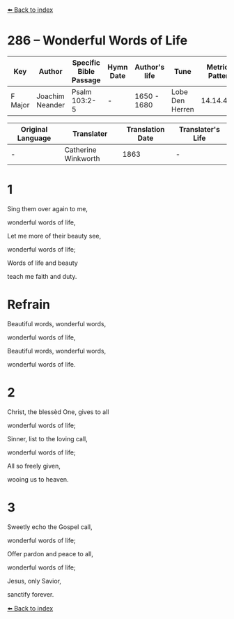 [⬅️ Back to index](../README.md)

# 286 – Wonderful Words of Life

Key | Author   | Specific Bible Passage     |Hymn Date |Author's life |Tune |Metrical Pattern   |Composer/Source                                                                                        
-- | --------- | ---------------------------|----------|--------------|-----|-------------------|-------------   
F Major  | Joachim Neander      | Psalm 103:2-5 | -  | 1650 - 1680 | Lobe Den Herren | 14.14.4.7.8 | Chorale Book for England, 1863 

Original Language | Translater | Translation Date   | Translater's Life     
----------------- | --------- | --------------------|-------------   
\-  | Catherine Winkworth      | 1863 | -  | 1827 - 1878 



# 1

Sing them over again to me,

wonderful words of life,

Let me more of their beauty see,

wonderful words of life;

Words of life and beauty

teach me faith and duty.



# Refrain

Beautiful words, wonderful words,

wonderful words of life,

Beautiful words, wonderful words,

wonderful words of life.



# 2

Christ, the blessèd One, gives to all

wonderful words of life;

Sinner, list to the loving call,

wonderful words of life;

All so freely given,

wooing us to heaven.



# 3

Sweetly echo the Gospel call,

wonderful words of life;

Offer pardon and peace to all,

wonderful words of life;

Jesus, only Savior,

sanctify forever.

[⬅️ Back to index](../README.md)

